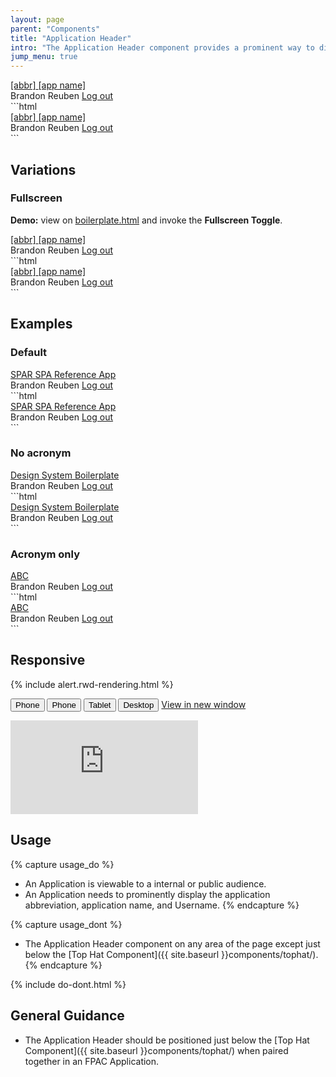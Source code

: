 ```yaml
---
layout: page
parent: "Components"
title: "Application Header"
intro: "The Application Header component provides a prominent way to display the application name."
jump_menu: true
---
```


<div class="ds-preview">
  <div class="fsa-header-app">
    <div class="fsa-header-app__bd">
      <div class="fsa-header-app__primary">
        <a class="fsa-header-app__home-link" href="boilerplate.html" title="Link to YAFANS home">
          <span class="fsa-header-app__app-name">
            <abbr class="fsa-header-app__app-abbr">[abbr]</abbr>
            <span class="fsa-header-app__app-full">[app name]</span>
          </span>
        </a>
      </div>
      <div class="fsa-header-app__secondary">
        <span class="fsa-header-app__profile">
          <span class="fsa-header-app__profile-name">Brandon Reuben</span>
          <a href="https://www.eauth.usda.gov/Logout/logoff.asp" class="fsa-header-app__profile-link">Log out</a>
        </span>
      </div>
    </div>
  </div>
</div>
```html
<div class="fsa-header-app">
  <div class="fsa-header-app__bd">
    <div class="fsa-header-app__primary">
      <a class="fsa-header-app__home-link" href="boilerplate.html" title="Link to YAFANS home">
        <span class="fsa-header-app__app-name">
          <abbr class="fsa-header-app__app-abbr">[abbr]</abbr>
          <span class="fsa-header-app__app-full">[app name]</span>
        </span>
      </a>
    </div>
    <div class="fsa-header-app__secondary">
        <span class="fsa-header-app__profile">
          <span class="fsa-header-app__profile-name">Brandon Reuben</span>
          <a href="https://www.eauth.usda.gov/Logout/logoff.asp" class="fsa-header-app__profile-link">Log out</a>
        </span>
      </div>
  </div>
</div>
```

## Variations

### Fullscreen

<div class="fsa-alert fsa-alert--info fsa-alert--no-icon">
  <div class="fsa-alert__body">
    <p class="fsa-alert__text"><strong>Demo:</strong> view on <a href="https://usda-fsa.github.io/fsa-style/boilerplate.html">boilerplate.html</a> and invoke the <strong>Fullscreen Toggle</strong>.</p>
  </div>
</div>

<div class="ds-preview">
  <div class="fsa-header-app fsa-header-app--fullscreen">
    <div class="fsa-header-app__bd">
      <div class="fsa-header-app__primary">
        <a class="fsa-header-app__home-link" href="boilerplate.html" title="Link to YAFANS home">
          <span class="fsa-header-app__app-name">
            <abbr class="fsa-header-app__app-abbr">[abbr]</abbr>
            <span class="fsa-header-app__app-full">[app name]</span>
          </span>
        </a>
      </div>
      <div class="fsa-header-app__secondary">
        <span class="fsa-header-app__profile">
          <span class="fsa-header-app__profile-name">Brandon Reuben</span>
          <a href="https://www.eauth.usda.gov/Logout/logoff.asp" class="fsa-header-app__profile-link">Log out</a>
        </span>
      </div>
    </div>
  </div>
</div>
```html
<div class="fsa-header-app fsa-header-app--fullscreen">
  <div class="fsa-header-app__bd">
    <div class="fsa-header-app__primary">
      <a class="fsa-header-app__home-link" href="boilerplate.html" title="Link to YAFANS home">
        <span class="fsa-header-app__app-name">
          <abbr class="fsa-header-app__app-abbr">[abbr]</abbr>
          <span class="fsa-header-app__app-full">[app name]</span>
        </span>
      </a>
    </div>
    <div class="fsa-header-app__secondary">
        <span class="fsa-header-app__profile">
          <span class="fsa-header-app__profile-name">Brandon Reuben</span>
          <a href="https://www.eauth.usda.gov/Logout/logoff.asp" class="fsa-header-app__profile-link">Log out</a>
        </span>
      </div>
  </div>
</div>
```

## Examples

### Default

<div class="ds-preview">
  <div class="fsa-header-app">
    <div class="fsa-header-app__bd">
      <div class="fsa-header-app__primary">
        <a class="fsa-header-app__home-link" href="boilerplate.html" title="Link to YAFANS home">
          <span class="fsa-header-app__app-name">
            <abbr class="fsa-header-app__app-abbr">SPAR</abbr>
            <span class="fsa-header-app__app-full">SPA Reference App</span>
          </span>
        </a>
      </div>
      <div class="fsa-header-app__secondary">
        <span class="fsa-header-app__profile">
          <span class="fsa-header-app__profile-name">Brandon Reuben</span>
          <a href="https://www.eauth.usda.gov/Logout/logoff.asp" class="fsa-header-app__profile-link">Log out</a>
        </span>
      </div>
    </div>
  </div>
</div>
```html
<div class="fsa-header-app">
  <div class="fsa-header-app__bd">
    <div class="fsa-header-app__primary">
      <a class="fsa-header-app__home-link" href="boilerplate.html" title="Link to YAFANS home">
        <span class="fsa-header-app__app-name">
          <abbr class="fsa-header-app__app-abbr">SPAR</abbr>
          <span class="fsa-header-app__app-full">SPA Reference App</span>
        </span>
      </a>
    </div>
    <div class="fsa-header-app__secondary">
      <span class="fsa-header-app__profile">
        <span class="fsa-header-app__profile-name">Brandon Reuben</span>
        <a href="https://www.eauth.usda.gov/Logout/logoff.asp" class="fsa-header-app__profile-link">Log out</a>
      </span>
    </div>
  </div>
</div>
```

### No acronym

<div class="ds-preview">
  <div class="fsa-header-app">
    <div class="fsa-header-app__bd">
      <div class="fsa-header-app__primary">
        <a class="fsa-header-app__home-link" href="boilerplate.html" title="Link to YAFANS home">
          <span class="fsa-header-app__app-name">
            <span class="fsa-header-app__app-full">Design System Boilerplate</span>
          </span>
        </a>
      </div>
      <div class="fsa-header-app__secondary">
        <span class="fsa-header-app__profile">
          <span class="fsa-header-app__profile-name">Brandon Reuben</span>
          <a href="https://www.eauth.usda.gov/Logout/logoff.asp" class="fsa-header-app__profile-link">Log out</a>
        </span>
      </div>
    </div>
  </div>
</div>
```html
<div class="fsa-header-app">
  <div class="fsa-header-app__bd">
    <div class="fsa-header-app__primary">
      <a class="fsa-header-app__home-link" href="boilerplate.html" title="Link to YAFANS home">
        <span class="fsa-header-app__app-name">
          <span class="fsa-header-app__app-full">Design System Boilerplate</span>
        </span>
      </a>
    </div>
    <div class="fsa-header-app__secondary">
      <span class="fsa-header-app__profile">
        <span class="fsa-header-app__profile-name">Brandon Reuben</span>
        <a href="https://www.eauth.usda.gov/Logout/logoff.asp" class="fsa-header-app__profile-link">Log out</a>
      </span>
    </div>
  </div>
</div>
```


### Acronym only

<div class="ds-preview">
  <div class="fsa-header-app">
    <div class="fsa-header-app__bd">
      <div class="fsa-header-app__primary">
        <a class="fsa-header-app__home-link" href="boilerplate.html" title="Link to YAFANS home">
          <span class="fsa-header-app__app-name">
            <abbr class="fsa-header-app__app-abbr">ABC</abbr>
          </span>
        </a>
      </div>
      <div class="fsa-header-app__secondary">
        <span class="fsa-header-app__profile">
          <span class="fsa-header-app__profile-name">Brandon Reuben</span>
          <a href="https://www.eauth.usda.gov/Logout/logoff.asp" class="fsa-header-app__profile-link">Log out</a>
        </span>
      </div>
    </div>
  </div>
</div>
```html
<div class="fsa-header-app">
  <div class="fsa-header-app__bd">
    <div class="fsa-header-app__primary">
      <a class="fsa-header-app__home-link" href="boilerplate.html" title="Link to YAFANS home">
        <span class="fsa-header-app__app-name">
          <abbr class="fsa-header-app__app-abbr">ABC</abbr>
        </span>
      </a>
    </div>
    <div class="fsa-header-app__secondary">
      <span class="fsa-header-app__profile">
        <span class="fsa-header-app__profile-name">Brandon Reuben</span>
        <a href="https://www.eauth.usda.gov/Logout/logoff.asp" class="fsa-header-app__profile-link">Log out</a>
      </span>
    </div>
  </div>
</div>
```

## Responsive

{% include alert.rwd-rendering.html %}

<div class="docs__rwd-demo-block">
  <div class="docs__bd">
    <p>
      <span class="fsa-btn-group fsa-btn-group--small" role="group" data-component="">
        <button data-behavior="toggle-rwd-size" data-target="rwd-demo_header-app" data-size="phone" class="fsa-btn-group__item fsa-btn-group__item--active" aria-selected="true" type="button" title="Portrait">Phone <span class="docs__rwd-demo-icon docs__rwd-demo-icon--portrait"></span></button>
        <button data-behavior="toggle-rwd-size" data-target="rwd-demo_header-app" data-size="phone-big" class="fsa-btn-group__item" type="button" title="Landscape">Phone <span class="docs__rwd-demo-icon docs__rwd-demo-icon--landscape"></span></button>
        <button data-behavior="toggle-rwd-size" data-target="rwd-demo_header-app" data-size="tablet" class="fsa-btn-group__item" type="button">Tablet</button>
        <button data-behavior="toggle-rwd-size" data-target="rwd-demo_header-app" data-size="desktop" class="fsa-btn-group__item" type="button">Desktop</button>
      </span>
      <a class="fsa-m-l--xs fsa-text-size--1 usa-external_link" href="http://usda-fsa.github.io/fsa-style/demo/rwd__header-app.html" target="_blank">View in new window</a>
    </p>
  </div>
  <div class="docs__rwd-embed-container">
    <div class="docs__rwd-embed docs__rwd-embed--phone" id="rwd-demo_header-app">
      <iframe src="http://usda-fsa.github.io/fsa-style/demo/rwd__header-app.html" class="docs__rwd-iframe" allowtransparency="true" frameborder="0" scrolling="yes" allowfullscreen="true"> </iframe>
    </div>
  </div>
</div>

## Usage

{% capture usage_do %}
* An Application is viewable to a internal or public audience.
* An Application needs to prominently display the application abbreviation, application name, and Username.
{% endcapture %}

{% capture usage_dont %}
* The Application Header component on any area of the page except just below the [Top Hat Component]({{ site.baseurl }}components/tophat/).
{% endcapture %}

{% include do-dont.html %}

## General Guidance

* The Application Header should be positioned just below the [Top Hat Component]({{ site.baseurl }}components/tophat/) when paired together in an FPAC Application.
